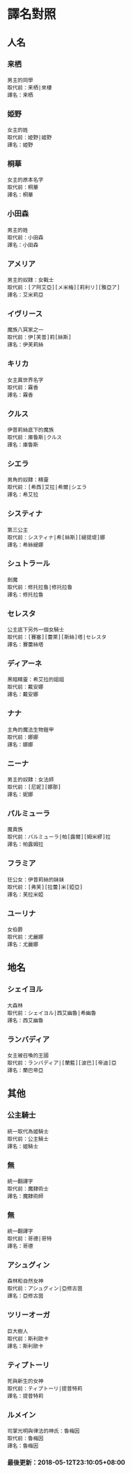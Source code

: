 # 譯名對照
 
## 人名
### 来栖
```
男主的同學
取代前：来栖|來棲
譯名：来栖
```
### 姫野
```
女主的姓
取代前：姫野|姬野
譯名：姫野
```
### 桐華
```
女主的原本名字
取代前：桐華
譯名：桐華
```
### 小田森
```
男主的姓
取代前：小田森
譯名：小田森
```
### アメリア
```
男主的奴隸：女戰士
取代前：[ア阿艾亞][メ米梅][莉利リ][雅亞ア]
譯名：艾米莉亞
```
### イヴリース
```
魔族八冥家之一
取代前：伊[芙普]莉[絲斯]
譯名：伊芙莉絲
```
### キリカ
```
女主異世界名字
取代前：霧香
譯名：霧香
```
### クルス
```
伊普莉絲底下的魔族
取代前：庫魯斯|クルス
譯名：庫魯斯
```
### シエラ
```
男角的奴隸：精靈
取代前：[希西]艾拉|希爾|シエラ
譯名：希艾拉
```
### システィナ
```
第三公主
取代前：システィナ|希[絲斯][緹提堤]娜
譯名：希絲緹娜
```
### シュトラール
```
劍魔
取代前：修托拉魯|修托拉魯
譯名：修托拉魯
```
### セレスタ
```
公主底下另外一個女騎士
取代前：[賽塞][蕾萊][斯絲]塔|セレスタ
譯名：賽蕾絲塔
```
### ディアーネ
```
黑暗精靈：希艾拉的姐姐
取代前：戴安娜
譯名：戴安娜
```
### ナナ
```
主角的魔法生物鎧甲
取代前：娜娜
譯名：娜娜
```
### ニーナ
```
男主的奴隸：女法師
取代前：[尼妮][娜那]
譯名：妮娜
```
### パルミューラ
```
魔貴族
取代前：パルミューラ|帕[露爾][姆米繆]拉
譯名：帕露姆拉
```
### フラミア
```
狂公女：伊普莉絲的妹妹
取代前：[弗芙][拉蕾]米[婭亞]
譯名：芙拉米婭
```
### ユーリナ
```
女伯爵
取代前：尤麗娜
譯名：尤麗娜
```
## 地名
### シェイヨル
```
大森林
取代前：シェイヨル|西艾幽魯|希幽魯
譯名：西艾幽魯
```
### ランバディア
```
女主被召喚的王國
取代前：ランバディア|[蘭藍][波巴][帝迪]亞
譯名：蘭巴帝亞
```
## 其他
### 公主騎士
```
統一取代為姬騎士
取代前：公主騎士
譯名：姬騎士
```
### 無
```
統一翻譯字
取代前：魔隸術士
譯名：魔隸術師
```
### 無
```
統一翻譯字
取代前：哥德|哥特
譯名：哥德
```
### アシュグィン
```
森林和自然女神
取代前：アシュグィン|亞修古茵
譯名：亞修古茵
```
### ツリーオーガ
```
巨大樹人
取代前：斯利歐卡
譯名：斯利歐卡
```
### ティプトーリ
```
死與新生的女神
取代前：ティプトーリ|提普特莉
譯名：提普特莉
```
### ルメイン
```
司掌光明與律法的神氏：魯梅因
取代前：魯梅因
譯名：魯梅因
```
#### 最後更新：2018-05-12T23:10:05+08:00